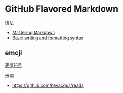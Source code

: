 # GitHub Flavored Markdown

语法

- [Mastering Markdown](https://guides.github.com/features/mastering-markdown/)
- [Basic writing and formatting syntax](https://help.github.com/articles/basic-writing-and-formatting-syntax/)

## emoji

[表情符号](http://www.webpagefx.com/tools/emoji-cheat-sheet/)

示例

- <https://github.com/bevacqua/reads>
